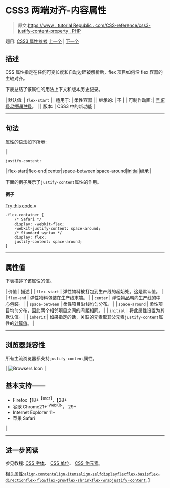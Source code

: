 # CSS3 两端对齐-内容属性

> 原文:[https://www . tutorial Republic . com/CSS-reference/css3-justify-content-property . PHP](https://www.tutorialrepublic.com/css-reference/css3-justify-content-property.php)

题目: [CSS3 属性参考](css3-properties.php) [上一个](css-height-property.php) | [下一个](css-left-property.php)

## 描述

CSS 属性指定在任何可变长度和自动边距被解析后，flex 项目如何沿 flex 容器的主轴对齐。

下表总结了该属性的用法上下文和版本历史记录。

| 默认值: | `flex-start` |
| 适用于: | 柔性容器 |
| 继承的: | 不 |
| 可制作动画: | [号*见*号*动图属性*号](css-animatable-properties.php)。 |
| 版本: | CSS3 中的新功能 |

* * *

## 句法

属性的语法如下所示:

| 

```
justify-content: 
```

 | flex-start&#124;flex-end&#124;center&#124;space-between&#124;space-around&#124;[initial](../definitions.php#initial)&#124;[继承](../definitions.php#inherit) |

下面的例子展示了`justify-content`属性的作用。

#### 例子

[Try this code »](../codelab.php?topic=css3&file=justify-content-property "Try this code using online Editor")

```
.flex-container {
    /* Safari */
    display: -webkit-flex;
    -webkit-justify-content: space-around;
    /* Standard syntax */
    display: flex;
    justify-content: space-around;
}
```

* * *

## 属性值

下表描述了该属性的值。

| 价值 | 描述 |
| `flex-start` | 弹性物料被打包到生产线的起始处。这是默认值。 |
| `flex-end` | 弹性物料包装在生产线末端。 |
| `center` | 弹性物品朝向生产线的中心包装。 |
| `space-between` | 柔性项目沿线均匀分布。 |
| `space-around` | 柔性项目均匀分布，因此两个相邻项目之间的间距相同。 |
| `initial` | 将此属性设置为其默认值。 |
| `inherit` | 如果指定的话，关联的元素取其父元素`justify-content`属性的[计算值](../definitions.php#computed-value)。 |

* * *

## 浏览器兼容性

所有主流浏览器都支持`justify-content`属性。

| ![Browsers Icon](../Images/e9331123c77668c1832e541c2fca1002.png) | 

## 基本支持——

*   Firefox【18+<sup class="badge">【moz】</sup>，【28+
*   谷歌 Chrome21+<sup class="badge">-WebKit-</sup>， 29+
*   Internet Explorer 11+
*   苹果 Safari

 |

* * *

## 进一步阅读

参见教程: [CSS 字体](../css-tutorial/css-fonts.php)、 [CSS 单位](../css-tutorial/css-units.php)、 [CSS 伪元素](../css-tutorial/css-pseudo-elements.php)。

相关属性:[`align-content`](css3-align-content-property.php)[`align-items`](css3-align-items-property.php)[`align-self`](css3-align-self-property.php)[`display`](css-display-property.php)[`flex`](css3-flex-property.php)[`flex-basis`](css3-flex-basis-property.php)[`flex-direction`](css3-flex-direction-property.php)[`flex-flow`](css3-flex-flow-property.php)[`flex-grow`](css3-flex-grow-property.php)[`flex-shrink`](css3-flex-shrink-property.php)[`flex-wrap`](css3-flex-wrap-property.php)[`justify-content`](css3-justify-content-property.php)，】